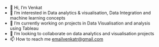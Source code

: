- 👋 Hi, I’m Venkat
- 👀 I’m interested in Data analytics & visualisation, Data Integration and machine learning concepts
- 🌱 I’m currently working on projects in Data Visualisation and analysis using Tableau 
- 💞️ I’m looking to collaborate on data analytics and visualisation projects
- 📫 How to reach me emailvenkatr@gmail.com

<!---
Venkat-R7/Venkat-R7 is a ✨ special ✨ repository because its `README.md` (this file) appears on your GitHub profile.
You can click the Preview link to take a look at your changes.
--->
